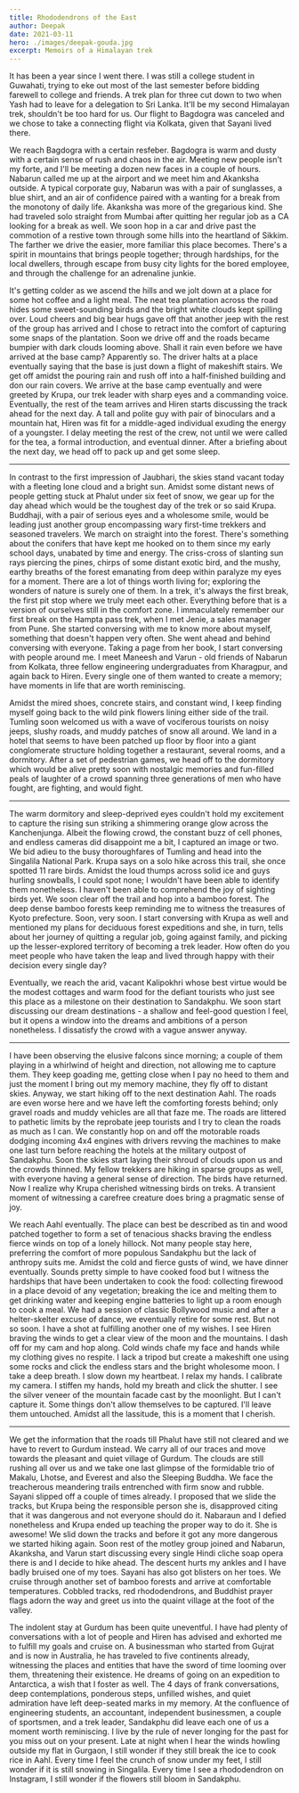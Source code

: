 ```yaml
---
title: Rhododendrons of the East
author: Deepak
date: 2021-03-11
hero: ./images/deepak-gouda.jpg
excerpt: Memoirs of a Himalayan trek
---
```


It has been a year since I went there. I was still a college student in Guwahati, trying to eke out most of the last semester before bidding farewell to college and friends. A trek plan for three cut down to two when Yash had to leave for a delegation to Sri Lanka. It'll be my second Himalayan trek, shouldn't be too hard for us. Our flight to Bagdogra was canceled and we chose to take a connecting flight via Kolkata, given that Sayani lived there.

We reach Bagdogra with a certain resfeber. Bagdogra is warm and dusty with a certain sense of rush and chaos in the air. Meeting new people isn't my forte, and I'll be meeting a dozen new faces in a couple of hours. Nabarun called me up at the airport and we meet him and Akanksha outside. A typical corporate guy, Nabarun was with a pair of sunglasses, a blue shirt, and an air of confidence paired with a wanting for a break from the monotony of daily life. Akanksha was more of the gregarious kind. She had traveled solo straight from Mumbai after quitting her regular job as a CA looking for a break as well. We soon hop in a car and drive past the commotion of a restive town through some hills into the heartland of Sikkim. The farther we drive the easier, more familiar this place becomes. There's a spirit in mountains that brings people together; through hardships, for the local dwellers, through escape from busy city lights for the bored employee, and through the challenge for an adrenaline junkie.

It's getting colder as we ascend the hills and we jolt down at a place for some hot coffee and a light meal. The neat tea plantation across the road hides some sweet-sounding birds and the bright white clouds kept spilling over. Loud cheers and big bear hugs gave off that another jeep with the rest of the group has arrived and I chose to retract into the comfort of capturing some snaps of the plantation. Soon we drive off and the roads became bumpier with dark clouds looming above. Shall it rain even before we have arrived at the base camp? Apparently so. The driver halts at a place eventually saying that the base is just down a flight of makeshift stairs. We get off amidst the pouring rain and rush off into a half-finished building and don our rain covers. We arrive at the base camp eventually and were greeted by Krupa, our trek leader with sharp eyes and a commanding voice. Eventually, the rest of the team arrives and Hiren starts discussing the track ahead for the next day. A tall and polite guy with pair of binoculars and a mountain hat, Hiren was fit for a middle-aged individual exuding the energy of a youngster. I delay meeting the rest of the crew, not until we were called for the tea, a formal introduction, and eventual dinner. After a briefing about the next day, we head off to pack up and get some sleep.

---

In contrast to the first impression of Jaubhari, the skies stand vacant today with a fleeting lone cloud and a bright sun. Amidst some distant news of people getting stuck at Phalut under six feet of snow, we gear up for the day ahead which would be the toughest day of the trek or so said Krupa. Buddhaji, with a pair of serious eyes and a wholesome smile, would be leading just another group encompassing wary first-time trekkers and seasoned travelers. We march on straight into the forest. There's something about the conifers that have kept me hooked on to them since my early school days, unabated by time and energy. The criss-cross of slanting sun rays piercing the pines, chirps of some distant exotic bird, and the mushy, earthy breaths of the forest emanating from deep within paralyze my eyes for a moment. There are a lot of things worth living for; exploring the wonders of nature is surely one of them. In a trek, it's always the first break, the first pit stop where we truly meet each other. Everything before that is a version of ourselves still in the comfort zone. I immaculately remember our first break on the Hampta pass trek, when I met Jenie, a sales manager from Pune. She started conversing with me to know more about myself, something that doesn't happen very often. She went ahead and behind conversing with everyone. Taking a page from her book, I start conversing with people around me. I meet Maneesh and Varun - old friends of Nabarun from Kolkata, three fellow engineering undergraduates from Kharagpur, and again back to Hiren. Every single one of them wanted to create a memory; have moments in life that are worth reminiscing. 

Amidst the mired shoes, concrete stairs, and constant wind, I keep finding myself going back to the wild pink flowers lining either side of the trail. Tumling soon welcomed us with a wave of vociferous tourists on noisy jeeps, slushy roads, and muddy patches of snow all around. We land in a hotel that seems to have been patched up floor by floor into a giant conglomerate structure holding together a restaurant, several rooms, and a dormitory. After a set of pedestrian games, we head off to the dormitory which would be alive pretty soon with nostalgic memories and fun-filled peals of laughter of a crowd spanning three generations of men who have fought, are fighting, and would fight.

---

The warm dormitory and sleep-deprived eyes couldn't hold my excitement to capture the rising sun striking a shimmering orange glow across the Kanchenjunga. Albeit the flowing crowd, the constant buzz of cell phones, and endless cameras did disappoint me a bit, I captured an image or two. We bid adieu to the busy thoroughfares of Tumling and head into the Singalila National Park. Krupa says on a solo hike across this trail, she once spotted 11 rare birds. Amidst the loud thumps across solid ice and guys hurling snowballs, I could spot none; I wouldn't have been able to identify them nonetheless. I haven't been able to comprehend the joy of sighting birds yet. We soon clear off the trail and hop into a bamboo forest. The deep dense bamboo forests keep reminding me to witness the treasures of Kyoto prefecture. Soon, very soon. I start conversing with Krupa as well and mentioned my plans for deciduous forest expeditions and she, in turn, tells about her journey of quitting a regular job, going against family, and picking up the lesser-explored territory of becoming a trek leader. How often do you meet people who have taken the leap and lived through happy with their decision every single day?

Eventually, we reach the arid, vacant Kalipokhri whose best virtue would be the modest cottages and warm food for the defiant tourists who just see this place as a milestone on their destination to Sandakphu. We soon start discussing our dream destinations - a shallow and feel-good question I feel, but it opens a window into the dreams and ambitions of a person nonetheless. I dissatisfy the crowd with a vague answer anyway.

---

I have been observing the elusive falcons since morning; a couple of them playing in a whirlwind of height and direction, not allowing me to capture them. They keep goading me, getting close when I pay no heed to them and just the moment I bring out my memory machine, they fly off to distant skies. Anyway, we start hiking off to the next destination Aahl. The roads are even worse here and we have left the comforting forests behind; only gravel roads and muddy vehicles are all that faze me. The roads are littered to pathetic limits by the reprobate jeep tourists and I try to clean the roads as much as I can. We constantly hop on and off the motorable roads dodging incoming 4x4 engines with drivers revving the machines to make one last turn before reaching the hotels at the military outpost of Sandakphu. Soon the skies start laying their shroud of clouds upon us and the crowds thinned. My fellow trekkers are hiking in sparse groups as well, with everyone having a general sense of direction. The birds have returned. Now I realize why Krupa cherished witnessing birds on treks. A transient moment of witnessing a carefree creature does bring a pragmatic sense of joy.

We reach Aahl eventually. The place can best be described as tin and wood patched together to form a set of tenacious shacks braving the endless fierce winds on top of a lonely hillock. Not many people stay here, preferring the comfort of more populous Sandakphu but the lack of anthropy suits me. Amidst the cold and fierce gusts of wind, we have dinner eventually. Sounds pretty simple to have cooked food but I witness the hardships that have been undertaken to cook the food: collecting firewood in a place devoid of any vegetation; breaking the ice and melting them to get drinking water and keeping engine batteries to light up a room enough to cook a meal. We had a session of classic Bollywood music and after a helter-skelter excuse of dance, we eventually retire for some rest. But not so soon. I have a shot at fulfilling another one of my wishes. I see Hiren braving the winds to get a clear view of the moon and the mountains. I dash off for my cam and hop along. Cold winds chafe my face and hands while my clothing gives no respite. I lack a tripod but create a makeshift one using some rocks and click the endless stars and the bright wholesome moon. I take a deep breath. I slow down my heartbeat. I relax my hands. I calibrate my camera. I stiffen my hands, hold my breath and click the shutter. I see the silver veneer of the mountain facade cast by the moonlight. But I can't capture it. Some things don't allow themselves to be captured. I'll leave them untouched. Amidst all the lassitude, this is a moment that I cherish.

---

We get the information that the roads till Phalut have still not cleared and we have to revert to Gurdum instead. We carry all of our traces and move towards the pleasant and quiet village of Gurdum. The clouds are still rushing all over us and we take one last glimpse of the formidable trio of Makalu, Lhotse, and Everest and also the Sleeping Buddha. We face the treacherous meandering trails entrenched with firm snow and rubble. Sayani slipped off a couple of times already. I proposed that we slide the tracks, but Krupa being the responsible person she is, disapproved citing that it was dangerous and not everyone should do it. Nabaraun and I defied nonetheless and Krupa ended up teaching the proper way to do it. She is awesome! We slid down the tracks and before it got any more dangerous we started hiking again. Soon rest of the motley group joined and Nabarun, Akanksha, and Varun start discussing every single Hindi cliche soap opera there is and I decide to hike ahead. The descent hurts my ankles and I have badly bruised one of my toes. Sayani has also got blisters on her toes. We cruise through another set of bamboo forests and arrive at comfortable temperatures. Cobbled tracks, red rhododendrons, and Buddhist prayer flags adorn the way and greet us into the quaint village at the foot of the valley.

The indolent stay at Gurdum has been quite uneventful. I have had plenty of conversations with a lot of people and Hiren has advised and exhorted me to fulfill my goals and cruise on. A businessman who started from Gujrat and is now in Australia, he has traveled to five continents already, witnessing the places and entities that have the sword of time looming over them, threatening their existence. He dreams of going on an expedition to Antarctica, a wish that I foster as well. The 4 days of frank conversations, deep contemplations, ponderous steps, unfilled wishes, and quiet admiration have left deep-seated marks in my memory. At the confluence of engineering students, an accountant, independent businessmen, a couple of sportsmen, and a trek leader, Sandakphu did leave each one of us a moment worth reminiscing. I live by the rule of never longing for the past for you miss out on your present. Late at night when I hear the winds howling outside my flat in Gurgaon, I still wonder if they still break the ice to cook rice in Aahl. Every time I feel the crunch of snow under my feet, I still wonder if it is still snowing in Singalila. Every time I see a rhododendron on Instagram, I still wonder if the flowers still bloom in Sandakphu.
